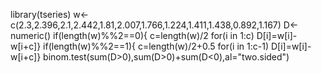 library(tseries)
w<-c(2.3,2.396,2.1,2.442,1.81,2.007,1.766,1.224,1.411,1.438,0.892,1.167)
D<-numeric()
if(length(w)%%2==0){
  c=length(w)/2
  for(i in 1:c)
    D[i]=w[i]-w[i+c]}
if(length(w)%%2==1){
  c=length(w)/2+0.5
  for(i in 1:c-1)
    D[i]=w[i]-w[i+c]}
binom.test(sum(D>0),sum(D>0)+sum(D<0),al="two.sided")
